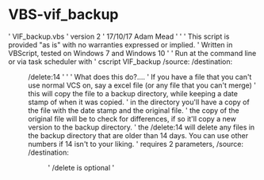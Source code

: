 # VBS-vif_backup

' VIF_backup.vbs
' version 2
' 17/10/17 Adam Mead
'
'
' This script is provided "as is" with no warranties expressed or implied.
' Written in VBScript, tested on Windows 7 and Windows 10
'
' Run at the command line or via task scheduler with
' cscript VIF_backup /source:<file> /destination:<dir> /delete:14
'
'
' What does this do?....
' If you have a file that you can't use normal VCS on, say a excel file (or any file that you can't merge)
' this will copy the file to a backup directory, while keeping a date stamp of when it was copied.
' in the directory you'll have a copy of the file with the date stamp and the original file.
' the copy of the original file will be to check for differences, if so it'll copy a new version to the backup directory.
' the /delete:14 will delete any files in the backup directory that are older than 14 days. You can use other numbers if 14 isn't to your liking.
' requires 2 parameters, /source:<file> /destination:<dir>
' /delete is optional
'
